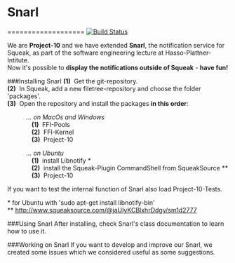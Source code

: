 # Snarl
===================
[![Build Status](https://travis-ci.org/SWTI2014/Snarl.svg)](https://travis-ci.org/SWTI2014/Snarl)

We are **Project-10** and we have extended **Snarl**, the notification service for Squeak, as part of the software engineering lecture at Hasso-Plattner-Intitute.  
Now it's possible to **display the notifications outside of Squeak** - **have fun!**


###Installing Snarl
**(1)**&nbsp; Get the git-repository.  
**(2)**&nbsp; In Squeak, add a new filetree-repository and choose the folder 'packages'.  
**(3)**&nbsp; Open the repository and install the packages **in this order**:

&nbsp;&nbsp;&nbsp;&nbsp;&nbsp;&nbsp;&nbsp;&nbsp;&nbsp;&nbsp;&nbsp;*... on MacOs and Windows*  
&nbsp;&nbsp;&nbsp;&nbsp;&nbsp;&nbsp;&nbsp;&nbsp;&nbsp;&nbsp;&nbsp;&nbsp;&nbsp;&nbsp;**(1)**&nbsp; FFI-Pools  
&nbsp;&nbsp;&nbsp;&nbsp;&nbsp;&nbsp;&nbsp;&nbsp;&nbsp;&nbsp;&nbsp;&nbsp;&nbsp;&nbsp;**(2)**&nbsp; FFI-Kernel  
&nbsp;&nbsp;&nbsp;&nbsp;&nbsp;&nbsp;&nbsp;&nbsp;&nbsp;&nbsp;&nbsp;&nbsp;&nbsp;&nbsp;**(3)**&nbsp; Project-10  

&nbsp;&nbsp;&nbsp;&nbsp;&nbsp;&nbsp;&nbsp;&nbsp;&nbsp;&nbsp;&nbsp;*... on Ubuntu*  
&nbsp;&nbsp;&nbsp;&nbsp;&nbsp;&nbsp;&nbsp;&nbsp;&nbsp;&nbsp;&nbsp;&nbsp;&nbsp;&nbsp;**(1)**&nbsp; install Libnotify \*  
&nbsp;&nbsp;&nbsp;&nbsp;&nbsp;&nbsp;&nbsp;&nbsp;&nbsp;&nbsp;&nbsp;&nbsp;&nbsp;&nbsp;**(2)**&nbsp; install the Squeak-Plugin CommandShell from SqueakSource \*\*  
&nbsp;&nbsp;&nbsp;&nbsp;&nbsp;&nbsp;&nbsp;&nbsp;&nbsp;&nbsp;&nbsp;&nbsp;&nbsp;&nbsp;**(3)**&nbsp; Project-10
	
If you want to test the internal function of Snarl also load Project-10-Tests.

\* for Ubuntu with 'sudo apt-get install libnotify-bin'  
\*\* http://www.squeaksource.com/@jaUIyKCBlxhrDdgy/sm1d2777


###Using Snarl
After installing, check Snarl's class documentation to learn how to use it.


###Working on Snarl
If you want to develop and improve our Snarl, we created some issues which we considered useful as some suggestions.
